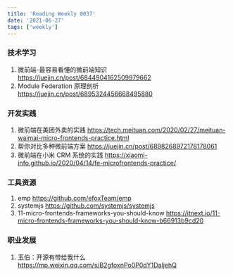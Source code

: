 ```yaml
---
title: 'Reading Weekly 0037'
date: '2021-06-27'
tags: ['weekly']
---
```


### 技术学习

1. 微前端-最容易看懂的微前端知识 https://juejin.cn/post/6844904162509979662
2. Module Federation 原理剖析 https://juejin.cn/post/6895324456668495880

### 开发实践

1. 微前端在美团外卖的实践 https://tech.meituan.com/2020/02/27/meituan-waimai-micro-frontends-practice.html
2. 帮你对比多种微前端方案 https://juejin.cn/post/6898268972178178061
3. 微前端在小米 CRM 系统的实践 https://xiaomi-info.github.io/2020/04/14/fe-microfrontends-practice/

### 工具资源

1. emp https://github.com/efoxTeam/emp
2. systemjs https://github.com/systemjs/systemjs
3. 11-micro-frontends-frameworks-you-should-know https://itnext.io/11-micro-frontends-frameworks-you-should-know-b66913b9cd20

### 职业发展

1. 玉伯：开源有带给我什么 https://mp.weixin.qq.com/s/B2gfoxnPo0P0dY1DaIjehQ
